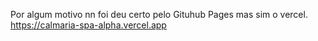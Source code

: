 Por algum motivo nn foi deu certo pelo Gituhub Pages mas sim o vercel. https://calmaria-spa-alpha.vercel.app
